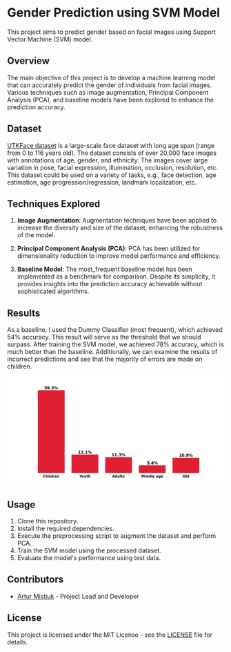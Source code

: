 # Gender Prediction using SVM Model

This project aims to predict gender based on facial images using Support Vector Machine (SVM) model.

## Overview

The main objective of this project is to develop a machine learning model that can accurately predict the gender of individuals from facial images. Various techniques such as image augmentation, Principal Component Analysis (PCA), and baseline models have been explored to enhance the prediction accuracy.

## Dataset

[UTKFace dataset](https://www.kaggle.com/datasets/jangedoo/utkface-new) is a large-scale face dataset with long age span (range from 0 to 116 years old). The dataset consists of over 20,000 face images with annotations of age, gender, and ethnicity. The images cover large variation in pose, facial expression, illumination, occlusion, resolution, etc. This dataset could be used on a variety of tasks, e.g., face detection, age estimation, age progression/regression, landmark localization, etc.


## Techniques Explored

1. **Image Augmentation**: Augmentation techniques have been applied to increase the diversity and size of the dataset, enhancing the robustness of the model.

2. **Principal Component Analysis (PCA)**: PCA has been utilized for dimensionality reduction to improve model performance and efficiency.

3. **Baseline Model**: The most_frequent baseline model has been implemented as a benchmark for comparison. Despite its simplicity, it provides insights into the prediction accuracy achievable without sophisticated algorithms.

## Results

As a baseline, I used the Dummy Classifier (most frequent), which achieved 54% accuracy. This result will serve as the threshold that we should surpass. 
After training the SVM model, we achieved 78% accuracy, which is much better than the baseline. Additionally, we can examine the results of incorrect predictions and see that the majority of errors are made on children.

![Model Incorrect Predictions](Incorrect_predictions.png)

## Usage

1. Clone this repository.
2. Install the required dependencies.
3. Execute the preprocessing script to augment the dataset and perform PCA.
4. Train the SVM model using the processed dataset.
5. Evaluate the model's performance using test data.

## Contributors

- [Artur Mistiuk](https://github.com/ArturMistiuk) - Project Lead and Developer

## License

This project is licensed under the MIT License - see the [LICENSE](LICENSE) file for details.
